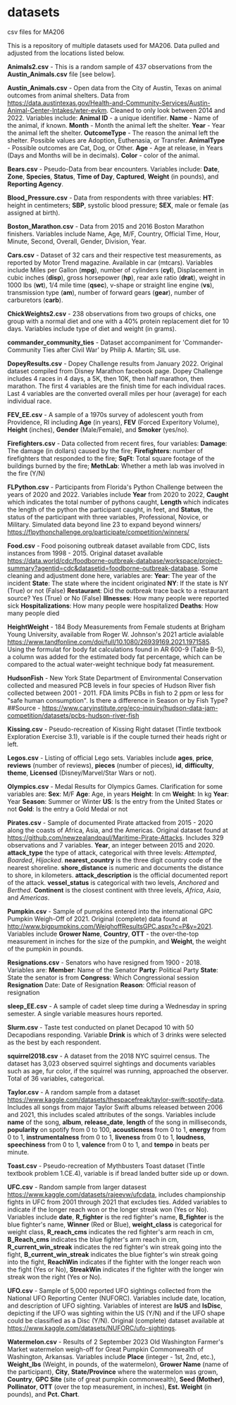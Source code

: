 # datasets
csv files for MA206

This is a repository of multiple datasets used for MA206. Data pulled and adjusted from the locations listed below.

**Animals2.csv** - This is a random sample of 437 observations from the **Austin_Animals.csv** file [see below].

**Austin_Animals.csv** - Open data from the City of Austin, Texas on animal outcomes from animal shelters. Data from https://data.austintexas.gov/Health-and-Community-Services/Austin-Animal-Center-Intakes/wter-evkm. Cleaned to only look between 2014 and 2022. Variables include: **Animal ID** - a unique identifier. **Name** - Name of the animal, if known. **Month** - Month the animal left the shelter. **Year** - Year the animal left the shelter. **OutcomeType** - The reason the animal left the shelter. Possible values are Adoption, Euthenasia, or Transfer. **AnimalType** - Possible outcomes are Cat, Dog, or Other. **Age** - Age at release, in Years (Days and Months will be in decimals). **Color** - color of the animal.

**Bears.csv** - Pseudo-Data from bear encounters. Variables include: **Date**, **Zone**, **Species**, **Status**, **Time of Day**, **Captured**, **Weight** (in pounds), and **Reporting Agency**.


**Blood_Pressure.csv** - Data from respondents with three variables: **HT**: height in centimeters; **SBP**, systolic blood pressure; **SEX**, male or female (as assigned at birth).


**Boston_Marathon.csv** - Data from 2015 and 2016 Boston Marathon finishers. Variables include Name, Age, M/F, Country, Official Time, Hour, Minute, Second, Overall, Gender, Division, Year.

**Cars.csv** - Dataset of 32 cars and their respective test measurements, as reported by Motor Trend magazine. Available in car (mtcars). Variables include Miles per Gallon (**mpg**), number of cylinders (**cyl**), Displacement in cubic inches (**disp**), gross horsepower (**hp**), rear axle ratio (**drat**), weight in 1000 lbs (**wt**), 1/4 mile time (**qsec**), v-shape or straight line engine (**vs**), transmission type (**am**), number of forward gears (**gear**), number of carburetors (**carb**).

**ChickWeights2.csv** - 238 observations from two groups of chicks, one group with a normal diet and one with a 40% protein replacement diet for 10 days. Variables include type of diet and weight (in grams).

**commander_community_ties** - Dataset accompaniment for 'Commander-Community Ties after Civil War' by Philip A. Martin; SIL use.

**DopeyResults.csv** - Dopey Challenge results from January 2022. Original dataset compiled from Disney Marathon facebook page. Dopey Challenge includes 4 races in 4 days, a 5K, then 10K, then half marathon, then marathon. The first 4 variables are the finish time for each individual races. Last 4 variables are the converted overall miles per hour (average) for each individual race.

**FEV_EE.csv** - A sample of a 1970s survey of adolescent youth from Providence, RI including **Age** (in years), **FEV** (Forced Experitory Volume), **Height** (inches), **Gender** (Male/Female), and **Smoker** (yes/no).

**Firefighters.csv** - Data collected from recent fires, four variables: **Damage**: The damage (in dollars) caused by the fire; **Firefighters**: number of firefighters that responded to the fire; **SqFt**: Total square footage of the buildings burned by the fire; **MethLab**: Whether a meth lab was involved in the fire (Y/N)

**FLPython.csv** - Participants from Florida's Python Challenge between the years of 2020 and 2022. Variables include **Year** from 2020 to 2022, **Caught** which indicates the total number of pythons caught, **Length** which indicates the length of the python the participant caught, in feet, and **Status**, the status of the participant with three variables, Professional, Novice, or Military.  Simulated data beyond line 23 to expand beyond winners/ https://flpythonchallenge.org/participate/competition/winners/

**Food.csv** - Food poisoning outbreak dataset available from CDC, lists instances from 1998 - 2015. Original dataset available https://data.world/cdc/foodborne-outbreak-database/workspace/project-summary?agentid=cdc&datasetid=foodborne-outbreak-database. Some cleaning and adjustment done here, variables are:
  **Year**: The year of the incident 
  **State**: The state where the incident originated
  **NY**: If the state is NY (True) or not (False)
  **Restaurant**: Did the outbreak trace back to a restaurant source? Yes (True) or No (False)
  **Illnesses**: How many people were reported sick
  **Hospitalizations**: How many people were hospitalized
  **Deaths**: How many people died


**HeightWeight** - 184 Body Measurements from Female students at Brigham Young University, available from Roger W. Johnson's 2021 article avialable https://www.tandfonline.com/doi/full/10.1080/26939169.2021.1971585. Using the formulat for body fat calculations found in AR 600-9 (Table B-5), a column was added for the estimated body fat percentage, which can be compared to the actual water-weight technique body fat measurement. 


**HudsonFish** - New York State Department of Environmental Conservation collected and measured PCB levels in four species of Hudson River fish collected between 2001 - 2011.
FDA limits PCBs in fish to 2 ppm or less for "safe human consumption". Is there a difference in Season or by Fish Type? ##Source - https://www.caryinstitute.org/eco-inquiry/hudson-data-jam-competition/datasets/pcbs-hudson-river-fish


**Kissing.csv** - Pseudo-recreation of Kissing Right dataset (Tintle textbook Exploration Exercise 3.1), variable is if the couple turned their heads right or left.


**Legos.csv** - Listing of official Lego sets. Variables include **ages**, **price**, **reviews** (number of reviews), **pieces** (number of pieces), **id**, **difficulty**, **theme**, **Licensed** (Disney/Marvel/Star Wars or not).

**Olympics.csv** - Medal Results for Olympics Games. Clarification for some variables are:
  **Sex**: M/F 
  **Age**: Age, in years
  **Height**: In cm
  **Weight**: In kg
  **Year**: Year
  **Season**: Summer or Winter
  **US**: Is the entry from the United States or not
  **Gold**: Is the entry a Gold Medal or not
  
  **Pirates.csv** - Sample of documented Pirate attacked from 2015 - 2020 along the coasts of Africa, Asia, and the Americas. Original dataset found at https://github.com/newzealandpaul/Maritime-Pirate-Attacks. Includes 329 observations and 7 variables.
  **Year**, an integer between 2015 and 2020. **attack_type** the type of attack, categorical with three levels: *Attempted*, *Boarded*, *Hijacked*. **nearest_country** is the three digit country code of the nearest shoreline. **shore_distance** is numeric and documents the distance to shore, in kilometers. **attack_description** is the official documented report of the attack. **vessel_status** is categorical with two levels, *Anchored* and *Berthed*. **Continent** is the closest continent with three levels, *Africa*, *Asia*, and *Americas*.

**Pumpkin.csv** - Sample of pumpkins entered into the international GPC Pumpkin Weigh-Off of 2021. Original (complete) data found at http://www.bigpumpkins.com/WeighoffResultsGPC.aspx?c=P&y=2021. Variables include **Grower Name**, **Country**, **OTT** - the over-the-top measurement in inches for the size of the pumpkin, and **Weight**, the weight of the pumpkin in pounds.

**Resignations.csv** - Senators who have resigned from 1900 - 2018. Variables are:
  **Member**: Name of the Senator
  **Party**: Political Party
  **State**: State the senator is from
  **Congress**: Which Congressional session
  **Resignation** Date: Date of Resignation
  **Reason**: Official reason of resignation
      

**sleep_EE.csv** - A sample of cadet sleep time during a Wednesday in spring semester. A single variable measures hours reported.

**Slurm.csv** - Taste test conducted on planet Decapod 10 with 50 Decapodians responding. Variable **Drink** is which of 3 drinks were selected as the best by each respondent.

**squirrel2018.csv** - A dataset from the 2018 NYC squirrel census. The dataset has 3,023 observed squirrel sightings and documents variables such as age, fur color, if the squirrel was running, approached the observer. Total of 36 variables, categorical.

**Taylor.csv** - A random sample from a dataset https://www.kaggle.com/datasets/thespacefreak/taylor-swift-spotify-data. Includes all songs from major Taylor Swift albums released between 2006 and 2021, this includes scaled attributes of the songs. Variables include **name** of the song, **album**, **release_date**, **length** of the song in milliseconds, **popularity** on spotify from 0 to 100, **acousticness** from 0 to 1, **energy** from 0 to 1, **instrumentalness** from 0 to 1, **liveness** from 0 to 1, **loudness**, **speechiness** from 0 to 1, **valence** from 0 to 1, and **tempo** in beats per minute.

**Toast.csv** - Pseudo-recreation of Mythbusters Toast dataset (Tintle textbook problem 1.CE.4), variable is if bread landed butter side up or down.

**UFC.csv** - Random sample from larger datasest https://www.kaggle.com/datasets/rajeevw/ufcdata, includes championship fights in UFC from 2001 through 2021 that excludes ties. Added variables to indicate if the longer reach won or the longer streak won (Yes or No). Variables include **date**, **R_fighter** is the red fighter's name, **B_fighter** is the blue fighter's name, **Winner** (Red or Blue), **weight_class** is categorical for weight class, **R_reach_cms** indicates the red fighter's arm reach in cm, **B_Reach_cms** indicates the blue fighter's arm reach in cm, **R_current_win_streak** indicates the red fighter's win streak going into the fight, **B_current_win_streak** indicates the blue fighter's win streak going into the fight, **ReachWin** indicates if the fighter with the longer reach won the fight (Yes or No), **StreakWin** indicates if the fighter with the longer win streak won the right (Yes or No).

**UFO.csv** - Sample of 5,000 reported UFO sightings collected from the National UFO Reporting Center (NUFORC). Variables include date, location, and description of UFO sighting. Variables of interest are **IsUS** and **IsDisc**, depicting if the UFO was sighting within the US (Y/N) and if the UFO shape could be classified as a Disc (Y/N). Original (complete) dataset available at https://www.kaggle.com/datasets/NUFORC/ufo-sightings.

**Watermelon.csv** - Results of 2 September 2023 Old Washington Farmer's Market watermelon weigh-off for Great Pumpkin Commonwealth of Washington, Arkansas. Variables include **Place** (integer - 1st, 2nd, etc.), **Weight_lbs** (Weight, in pounds, of the watermelon), **Grower Name** (name of the participant), **City**, **State/Province** where the watermelon was grown, **Country**, **GPC Site** (site of great pumpkin commonwealth), **Seed (Mother)**, **Pollinator**, **OTT** (over the top measurement, in inches), **Est. Weight** (in pounds), and **Pct. Chart**.
